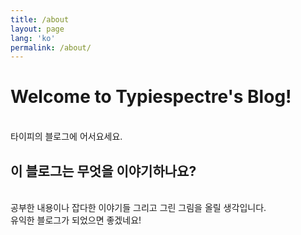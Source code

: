 ```yaml
---
title: /about
layout: page
lang: 'ko'
permalink: /about/
---
```


# Welcome to Typiespectre's Blog!
<br />타이피의 블로그에 어서요세요.

## 이 블로그는 무엇을 이야기하나요?
<br />공부한 내용이나 잡다한 이야기들 그리고 그린 그림을 올릴 생각입니다.    
유익한 블로그가 되었으면 좋겠네요!
